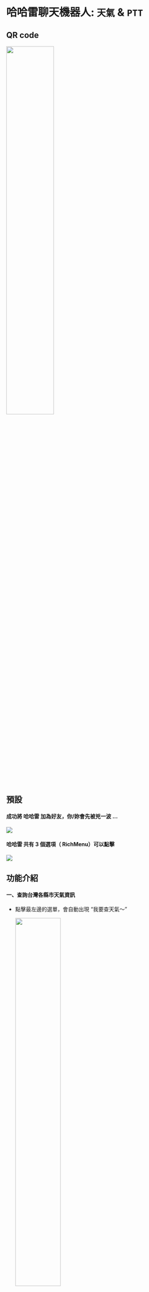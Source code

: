 # 哈哈雷聊天機器人: `天氣` & `PTT` 
## QR code
<img src="https://github.com/class90431/line-bot-halley/blob/revise_readme/src/img/ForReadME/QRcode.png" width="50%">

## 預設

#### 成功將 哈哈雷 加為好友，你/妳會先被兇一波 ...

![](./src/img/ForReadME/followMessage.jpg)

#### 哈哈雷 共有 3 個選項（ RichMenu）可以點擊

![](./src/img/ForReadME/init.jpg)

## 功能介紹
#### 一、查詢台灣各縣市天氣資訊  
- 點擊最左邊的選單，會自動出現 “我要查天氣～”

    <img src="https://github.com/class90431/line-bot-halley/blob/revise_readme/src/img/ForReadME/weather_option.jpg" width="50%">
    
- 哈哈雷會自動回傳: 台灣北、中、南、東區以及離島之各縣市（ flexMessage ）

- 假設點擊 “新北市”， 哈哈雷會回傳：
![](./src/img/ForReadME/weather_result.jpg)


#### 二、爬特定 PTT 版，並回傳文章標題
- 特定版：`Gossiping`、 `Beauty`、 `iOS`、 `NBA`、 `Lifeismoney`、 `Tech_Job`、 `movie`、 `PlayStation`

- 點擊最右邊的選單，會自動出現 "我要看PTT～"

    <img src="https://github.com/class90431/line-bot-halley/blob/revise_readme/src/img/ForReadME/ptt_board.jpg" width="50%">

- 哈哈雷會問你/妳想看什麼版

    <img src="https://github.com/class90431/line-bot-halley/blob/revise_readme/src/img/ForReadME/ptt_board2.jpg" width="50%">

- 假設點擊 “Lifeismoney版”，哈哈雷會耐心的詢問要看前幾頁～

    <img src="https://github.com/class90431/line-bot-halley/blob/revise_readme/src/img/ForReadME/ptt_page.jpg" width="50%">

- 選擇 "前2頁"， 哈哈雷會回傳文章標題（超連結），而且會依據推文數改變標題顏色喔！

    <img src="https://github.com/class90431/line-bot-halley/blob/revise_readme/src/img/ForReadME/ptt_result.jpg" width="50%">

#### 三、每日 7 點，通知是否有 `關於咖啡的優惠`
- 礙於 Line Bot 主動發訊息有流量限制，所以結合 `Line Notify` 。
- 每天早上 7 點，爬“Lifeismoney版”。
    - 若標題含有“咖啡” 且 發文時間為昨日。則：

        ![](./src/img/ForReadME/line_notify_yes.png)

    - 否則：

        ![](./src/img/ForReadME/line_notify_no.png)

## 趁機打個廣告
#### 哈哈雷有出貼圖喔！如有興趣，可以前往以下連結逛逛～

- [我是哈雷不是哈登](https://store.line.me/stickershop/product/12319569/zh-Hant)

- [我是哈雷不是哈登 2 米哥一起過聖誕](https://store.line.me/stickershop/product/13745533/zh-Hant?from=sticker)

![](./src/img/ForReadME/halley_fight.png)